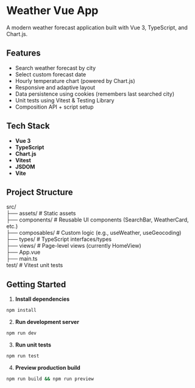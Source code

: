 # Weather Vue App

A modern weather forecast application built with Vue 3, TypeScript, and Chart.js.

## Features

- Search weather forecast by city
- Select custom forecast date
- Hourly temperature chart (powered by Chart.js)
- Responsive and adaptive layout
- Data persistence using cookies (remembers last searched city)
- Unit tests using Vitest & Testing Library
- Composition API + script setup

## Tech Stack

- **Vue 3**
- **TypeScript**
- **Chart.js**
- **Vitest**
- **JSDOM**
- **Vite**

## Project Structure
src/   
├── assets/ # Static assets   
├── components/ # Reusable UI components (SearchBar, WeatherCard, etc.)   
├── composables/ # Custom logic (e.g., useWeather, useGeocoding)   
├── types/ # TypeScript interfaces/types   
├── views/ # Page-level views (currently HomeView)   
├── App.vue   
├── main.ts    
test/ # Vitest unit tests

## Getting Started

1. **Install dependencies**
```bash
npm install
```

2. **Run development server**
```bash
npm run dev
```

3. **Run unit tests**
```bash
npm run test
```

4. **Preview production build**
```bash
npm run build && npm run preview
```
